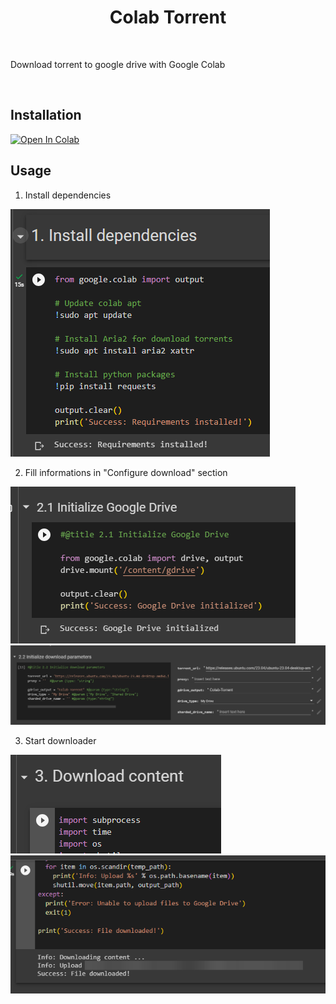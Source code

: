 <div>
    <h1 align="center">Colab Torrent</h1>
</div>

<br>

Download torrent to google drive with Google Colab

<br>

<h2>Installation</h2>

[![Open In Colab](https://colab.research.google.com/assets/colab-badge.svg)](https://colab.research.google.com/github/retouching/colab-torrent/blob/master/colab-torrent.ipynb)

<h2>Usage</h2>

1. Install dependencies

![](.github/assets/deps.png)

2. Fill informations in "Configure download" section

![](.github/assets/initgdrive.png)
![](.github/assets/initdownload.png)

3. Start downloader

![](.github/assets/startdownload.png)
![](.github/assets/download.png)